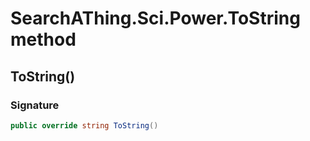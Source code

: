 # SearchAThing.Sci.Power.ToString method
## ToString()
### Signature
```csharp
public override string ToString()
```
